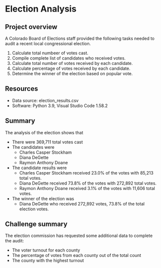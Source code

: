 # Election Analysis

## Project overview
A Colorado Board of Elections staff provided the following tasks needed to audit a recent local congressional election.

1. Calculate total numbeer of votes cast.
1. Compile complete list of candidates who received votes.
1. Calculate total number of votes received by each candidate.
1. Calculate percentage of votes received by each candidate.
1. Determine the winner of the election based on popular vote.

## Resources
- Data source: election_results.csv
- Software: Python 3.9, Visual Studio Code 1.58.2

## Summary
The analysis of the election shows that
- There were 369,711 total votes cast
- The candidates were
  - Charles Casper Stockham
  - Diana DeGette
  - Raymon Anthony Doane
- The candidate results were
  - Charles Casper Stockham received 23.0% of the votes with 85,213 total votes.
  - Diana DeGette received 73.8% of the votes with 272,892 total votes.
  - Raymon Anthony Doane received 3.1% of the votes with 11,606 total votes.
- The winner of the election was
  - Diana DeGette who received 272,892 votes, 73.8% of the total election votes.

## Challenge summary
 The election commission has requested some additional data to complete the audit:
* The voter turnout for each county
* The percentage of votes from each county out of the total count
* The county with the highest turnout


